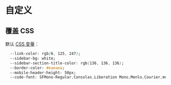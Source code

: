 # 自定义

## 覆盖 CSS

默认 [CSS 变量](https://developer.mozilla.org/en-US/docs/Web/CSS/Using_CSS_variables)：

```css
  --link-color: rgb(6, 125, 247);
  --sidebar-bg: white;
  --sidebar-section-title-color: rgb(136, 136, 136);
  --border-color: #eaeaea;
  --mobile-header-height: 50px;
  --code-font: SFMono-Regular,Consolas,Liberation Mono,Menlo,Courier,monospace;
```

